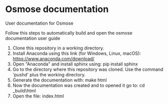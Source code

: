 # Osmose documentation
User documentation for Osmose

Follow this steps to automatically build and open the osmose documentation user guide

1. Clone this repository in a working directory.
2. Install Anaconda using this link (for Windows, Linux, macOS): https://www.anaconda.com/download/
3. Open "Anaconda" and install sphinx using: pip install sphinx
4. Go to the directory where this repository was cloned. Use the command 'pushd' plus the working directory.
5. Generate the documentation with: make html
6. Now the documentation was created and to opened it go to: cd _build\html
7. Open the file: index.html
